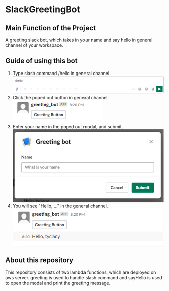# SlackGreetingBot
## Main Function of the Project
A greeting slack bot, which takes in your name and say hello in general channel of your workspace.
## Guide of using this bot
1. Type slash command /hello in general channel.<br>
![1](https://github.com/tyclany/SlackGreetingBot/blob/master/1.png)
2. Click the poped out button in general channel.<br>
![2](https://github.com/tyclany/SlackGreetingBot/blob/master/2.png)
3. Enter your name in the poped out modal, and submit.<br>
![3](https://github.com/tyclany/SlackGreetingBot/blob/master/3.png)
4. You will see "Hello, ..." in the general channel.<br>
![4](https://github.com/tyclany/SlackGreetingBot/blob/master/4.png)
## About this repository
This repository consists of two lambda functions, which are deployed on aws server. greeting is used to handle slash command and sayHello is used to open the modal and print the greeting message. 

